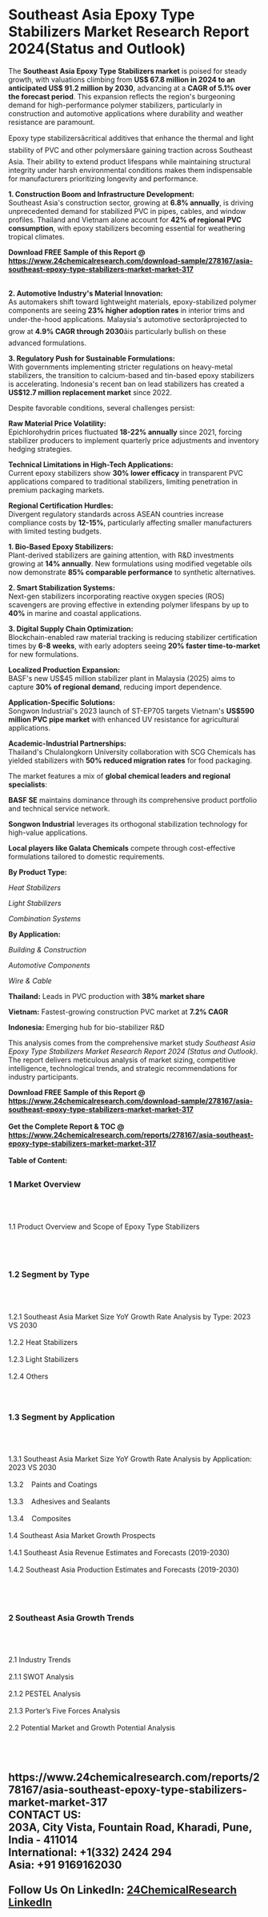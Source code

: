 <h1>Southeast Asia Epoxy Type Stabilizers Market Research Report 2024(Status and Outlook)</h1><p>The <strong>Southeast Asia Epoxy Type Stabilizers market</strong> is poised for steady growth, with valuations climbing from <strong>US$ 67.8 million in 2024 to an anticipated US$ 91.2 million by 2030</strong>, advancing at a <strong>CAGR of 5.1% over the forecast period</strong>. This expansion reflects the region's burgeoning demand for high-performance polymer stabilizers, particularly in construction and automotive applications where durability and weather resistance are paramount.</p><p>Epoxy type stabilizersâcritical additives that enhance the thermal and light stability of PVC and other polymersâare gaining traction across Southeast Asia. Their ability to extend product lifespans while maintaining structural integrity under harsh environmental conditions makes them indispensable for manufacturers prioritizing longevity and performance.</p><p><strong>1. Construction Boom and Infrastructure Development:</strong><br>
Southeast Asia's construction sector, growing at <strong>6.8% annually</strong>, is driving unprecedented demand for stabilized PVC in pipes, cables, and window profiles. Thailand and Vietnam alone account for <strong>42% of regional PVC consumption</strong>, with epoxy stabilizers becoming essential for weathering tropical climates.</p><div><b>Download FREE Sample of this Report @ 
            <a href="https://www.24chemicalresearch.com/download-sample/278167/asia-southeast-epoxy-type-stabilizers-market-market-317">
            https://www.24chemicalresearch.com/download-sample/278167/asia-southeast-epoxy-type-stabilizers-market-market-317</a></b></div><br><p><strong>2. Automotive Industry's Material Innovation:</strong><br>
As automakers shift toward lightweight materials, epoxy-stabilized polymer components are seeing <strong>23% higher adoption rates</strong> in interior trims and under-the-hood applications. Malaysia's automotive sectorâprojected to grow at <strong>4.9% CAGR through 2030</strong>âis particularly bullish on these advanced formulations.</p><p><strong>3. Regulatory Push for Sustainable Formulations:</strong><br>
With governments implementing stricter regulations on heavy-metal stabilizers, the transition to calcium-based and tin-based epoxy stabilizers is accelerating. Indonesia's recent ban on lead stabilizers has created a <strong>US$12.7 million replacement market</strong> since 2022.</p><p>Despite favorable conditions, several challenges persist:</p><p><strong>Raw Material Price Volatility:</strong><br>
	Epichlorohydrin prices fluctuated <strong>18-22% annually</strong> since 2021, forcing stabilizer producers to implement quarterly price adjustments and inventory hedging strategies.</p><p><strong>Technical Limitations in High-Tech Applications:</strong><br>
	Current epoxy stabilizers show <strong>30% lower efficacy</strong> in transparent PVC applications compared to traditional stabilizers, limiting penetration in premium packaging markets.</p><p><strong>Regional Certification Hurdles:</strong><br>
	Divergent regulatory standards across ASEAN countries increase compliance costs by <strong>12-15%</strong>, particularly affecting smaller manufacturers with limited testing budgets.</p><p><strong>1. Bio-Based Epoxy Stabilizers:</strong><br>
Plant-derived stabilizers are gaining attention, with R&amp;D investments growing at <strong>14% annually</strong>. New formulations using modified vegetable oils now demonstrate <strong>85% comparable performance</strong> to synthetic alternatives.</p><p><strong>2. Smart Stabilization Systems:</strong><br>
Next-gen stabilizers incorporating reactive oxygen species (ROS) scavengers are proving effective in extending polymer lifespans by up to <strong>40%</strong> in marine and coastal applications.</p><p><strong>3. Digital Supply Chain Optimization:</strong><br>
Blockchain-enabled raw material tracking is reducing stabilizer certification times by <strong>6-8 weeks</strong>, with early adopters seeing <strong>20% faster time-to-market</strong> for new formulations.</p><p><strong>Localized Production Expansion:</strong><br>
	BASF's new US$45 million stabilizer plant in Malaysia (2025) aims to capture <strong>30% of regional demand</strong>, reducing import dependence.</p><p><strong>Application-Specific Solutions:</strong><br>
	Songwon Industrial's 2023 launch of ST-EP705 targets Vietnam's <strong>US$590 million PVC pipe market</strong> with enhanced UV resistance for agricultural applications.</p><p><strong>Academic-Industrial Partnerships:</strong><br>
	Thailand's Chulalongkorn University collaboration with SCG Chemicals has yielded stabilizers with <strong>50% reduced migration rates</strong> for food packaging.</p><p>The market features a mix of <strong>global chemical leaders and regional specialists</strong>:</p><p><strong>BASF SE</strong> maintains dominance through its comprehensive product portfolio and technical service network.</p><p><strong>Songwon Industrial</strong> leverages its orthogonal stabilization technology for high-value applications.</p><p><strong>Local players like Galata Chemicals</strong> compete through cost-effective formulations tailored to domestic requirements.</p><p><strong>By Product Type:</strong></p><p><em>Heat Stabilizers</em></p><p><em>Light Stabilizers</em></p><p><em>Combination Systems</em></p><p><strong>By Application:</strong></p><p><em>Building &amp; Construction</em></p><p><em>Automotive Components</em></p><p><em>Wire &amp; Cable</em></p><p><strong>Thailand:</strong> Leads in PVC production with <strong>38% market share</strong></p><p><strong>Vietnam:</strong> Fastest-growing construction PVC market at <strong>7.2% CAGR</strong></p><p><strong>Indonesia:</strong> Emerging hub for bio-stabilizer R&amp;D</p><p>This analysis comes from the comprehensive market study <em>Southeast Asia Epoxy Type Stabilizers Market Research Report 2024 (Status and Outlook)</em>. The report delivers meticulous analysis of market sizing, competitive intelligence, technological trends, and strategic recommendations for industry participants.</p><div><b>Download FREE Sample of this Report @ 
            <a href="https://www.24chemicalresearch.com/download-sample/278167/asia-southeast-epoxy-type-stabilizers-market-market-317">
            https://www.24chemicalresearch.com/download-sample/278167/asia-southeast-epoxy-type-stabilizers-market-market-317</a></b></div><br><div><b>Get the Complete Report & TOC @ 
            <a href="https://www.24chemicalresearch.com/reports/278167/asia-southeast-epoxy-type-stabilizers-market-market-317">
            https://www.24chemicalresearch.com/reports/278167/asia-southeast-epoxy-type-stabilizers-market-market-317</a></b></div><br>
            <b>Table of Content:</b><p><h2><span style="font-size:16px"><strong>1 Market Overview&nbsp;&nbsp; &nbsp;</strong></span></h2><br />
<br />
<p>1.1 Product Overview and Scope of Epoxy Type Stabilizers&nbsp;</p><br />
<br />
<h2><strong><span style="font-size:16px">1.2 Segment by Type&nbsp;&nbsp; &nbsp;</span></strong></h2><br />
<br />
<p>1.2.1 Southeast Asia Market Size YoY Growth Rate Analysis by Type: 2023 VS 2030&nbsp;&nbsp; &nbsp;<br /><br />
1.2.2 Heat Stabilizers&nbsp;&nbsp; &nbsp;<br /><br />
1.2.3 Light Stabilizers<br /><br />
1.2.4 Others<br /><br />
<br />
<h2><span style="font-size:16px"><strong>1.3 Segment by Application&nbsp;&nbsp;</strong></span></h2><br />
<br />
<p>1.3.1 Southeast Asia Market Size YoY Growth Rate Analysis by Application: 2023 VS 2030&nbsp;&nbsp; &nbsp;<br /><br />
1.3.2&nbsp;&nbsp; &nbsp;Paints and Coatings<br /><br />
1.3.3&nbsp;&nbsp; &nbsp;Adhesives and Sealants<br /><br />
1.3.4&nbsp;&nbsp; &nbsp;Composites<br /><br />
1.4 Southeast Asia Market Growth Prospects&nbsp;&nbsp; &nbsp;<br /><br />
1.4.1 Southeast Asia Revenue Estimates and Forecasts (2019-2030)&nbsp;&nbsp; &nbsp;<br /><br />
1.4.2 Southeast Asia Production Estimates and Forecasts (2019-2030)&nbsp;&nbsp;</p><br />
<br />
<h2><span style="font-size:16px"><strong>2 Southeast Asia Growth Trends&nbsp;&nbsp; &nbsp;</strong></span></h2><br />
<br />
<p>2.1 Industry Trends&nbsp;&nbsp; &nbsp;<br /><br />
2.1.1 SWOT Analysis&nbsp;&nbsp; &nbsp;<br /><br />
2.1.2 PESTEL Analysis&nbsp;&nbsp; &nbsp;<br /><br />
2.1.3 Porter&rsquo;s Five Forces Analysis&nbsp;&nbsp; &nbsp;<br /><br />
2.2 Potential Market and Growth Potential Analysis&nbsp;&nbsp; &nbsp;</p><br />
<br />
<h2><span style="font-</p><div><b>Get the Complete Report & TOC @ 
            <a href="https://www.24chemicalresearch.com/reports/278167/asia-southeast-epoxy-type-stabilizers-market-market-317">
            https://www.24chemicalresearch.com/reports/278167/asia-southeast-epoxy-type-stabilizers-market-market-317</a></b></div><br><b>CONTACT US:</b><br>
            203A, City Vista, Fountain Road, Kharadi, Pune, India - 411014<br>
            International: +1(332) 2424 294<br>
            Asia: +91 9169162030 <br><br>
            Follow Us On LinkedIn: <a href="https://www.linkedin.com/company/24chemicalresearch/">24ChemicalResearch LinkedIn</a>